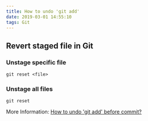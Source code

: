 ```yaml
---
title: How to undo 'git add'
date: 2019-03-01 14:55:10
tags: Git
---
```


## Revert staged file in Git

### Unstage specific file
```
git reset <file>
```

### Unstage all files
```
git reset
```

More Information: [How to undo 'git add' before commit?](https://stackoverflow.com/questions/348170/how-to-undo-git-add-before-commit)